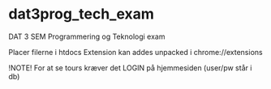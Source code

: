 # dat3prog_tech_exam
DAT 3 SEM Programmering og Teknologi exam

Placer filerne i htdocs
Extension kan addes unpacked i chrome://extensions

!NOTE!
For at se tours kræver det LOGIN på hjemmesiden (user/pw står i db)
